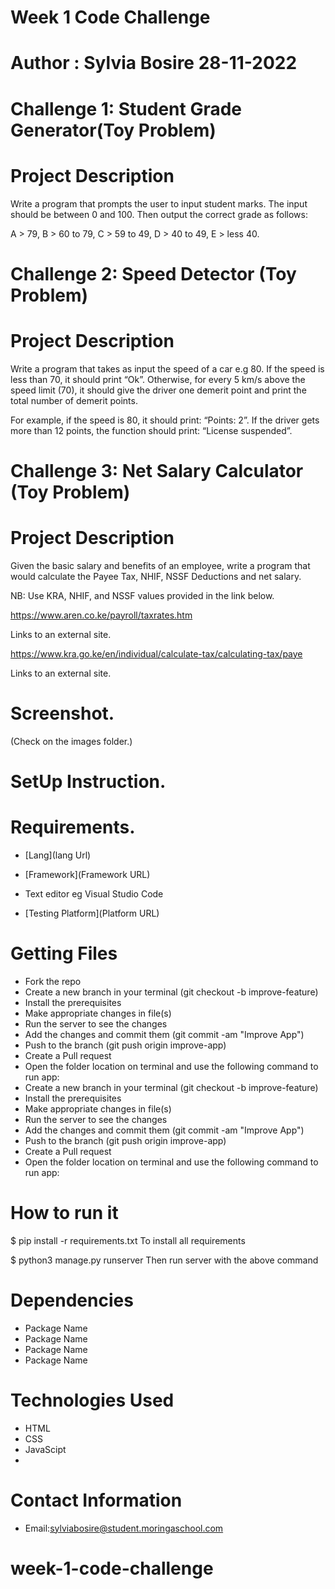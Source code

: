 # Week 1 Code Challenge 

# Author : Sylvia Bosire 28-11-2022
# Challenge  1: Student Grade Generator(Toy Problem)

# Project Description

Write a program that prompts the user to input student marks. The input should be between 0 and 100. Then output the correct grade as follows: 

A > 79, B > 60 to 79, C > 59 to 49, D > 40 to 49, E > less 40.

# Challenge 2: Speed Detector (Toy Problem)

# Project Description

Write a program that takes as input the speed of a car e.g 80. If the speed is less than 70, it should print “Ok”. Otherwise, for every 5 km/s above the speed limit (70), it should give the driver one demerit point and print the total number of demerit points.

For example, if the speed is 80, it should print: “Points: 2”. If the driver gets more than 12 points, the function should print: “License suspended”.

# Challenge 3: Net Salary Calculator (Toy Problem)

# Project Description
Given the basic salary and benefits of an employee, write a program that would calculate the Payee Tax, NHIF, NSSF Deductions and net salary.

NB: Use KRA, NHIF, and NSSF values provided in the link below.

https://www.aren.co.ke/payroll/taxrates.htm

Links to an external site.  

https://www.kra.go.ke/en/individual/calculate-tax/calculating-tax/paye

Links to an external site.



# Screenshot.
 (Check on the images folder.)


# SetUp Instruction.

# Requirements.

 * [Lang](lang Url)

* [Framework](Framework URL)

* Text editor eg Visual Studio Code
* [Testing Platform](Platform URL)

# Getting Files 
* Fork the repo
* Create a new branch in your terminal (git checkout -b improve-feature)
* Install the prerequisites
* Make appropriate changes in file(s)
* Run the server to see the changes
* Add the changes and commit them (git commit -am "Improve App")
* Push to the branch (git push origin improve-app)
* Create a Pull request
* Open the folder location on terminal and use the following command to run app:
* Create a new branch in your terminal (git checkout -b improve-feature)
* Install the prerequisites
* Make appropriate changes in file(s)
* Run the server to see the changes
* Add the changes and commit them (git commit -am "Improve App")
* Push to the branch (git push origin improve-app)
* Create a Pull request
* Open the folder location on terminal and use the following command to run app:

# How to run it

$ pip install -r requirements.txt To install all requirements

$ python3 manage.py runserver Then run server with the above command

# Dependencies
* Package Name
* Package Name
* Package Name
* Package Name
# Technologies Used
* HTML
* CSS
*  JavaScipt
* 
# Contact Information
* Email:sylviabosire@student.moringaschool.com
# week-1-code-challenge
